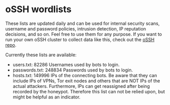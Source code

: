 # oSSH wordlists
These lists are updated daily and can be used for internal security scans, username and password policies, intrusion detection, IP reputation decisions, and so on. Feel free to use them for any purpose. If you want to run your own oSSH cluster to collect data like this, check out the [oSSH repo](https://github.com/toxyl/ossh).  

Currently these lists are available:  
- users.txt: 82286                                                                                                                                                                                                                                                                                                                                                                                                                                                       Usernames used by bots to login. 
- passwords.txt: 248834                                                                                                                                                                                                                                                                                                                                                                                                                                                       Passwords used by bots to login. 
- hosts.txt: 149996                                                                                                                                                                                                                                                                                                                                                                                                                                                       IPs of the connecting bots. Be aware that they can include IPs of VPNs, Tor exit nodes and others that are NOT IPs of the actual attackers. Furthermore, IPs can get reassigned after being recorded by the honeypot. Therefore this list can not be relied upon, but might be helpful as an indicator.
